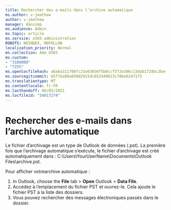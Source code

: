 ```yaml
---
title: Rechercher des e-mails dans l’archive automatique
ms.author: v-jmathew
author: v-jmathew
manager: dansimp
ms.audience: Admin
ms.topic: article
ms.service: o365-administration
ROBOTS: NOINDEX, NOFOLLOW
localization_priority: Normal
ms.collection: Adm_O365
ms.custom:
- "3100008"
- "7255"
ms.openlocfilehash: a6a6a311708fc23a63656f5b8ccf572e30bc13dab1728bc3be48ad36aeb35077
ms.sourcegitcommit: b5f7da89a650d2915dc652449623c78be6247175
ms.translationtype: MT
ms.contentlocale: fr-FR
ms.lasthandoff: 08/05/2021
ms.locfileid: "54017274"
---
```

# <a name="find-email-in-autoarchive"></a>Rechercher des e-mails dans l’archive automatique

Le fichier d’archivage est un type de Outlook de données (.pst). La première fois que l’archivage automatique s’exécute, le fichier d’archivage est créé automatiquement dans : C:\Users\YourUserName\Documents\Outlook Files\archive.pst.

Pour afficher votrearchive automatique :

1. In Outlook, choose the **File** tab > **Open** Outlook  >  **Data File**.
2. Accédez à l’emplacement du fichier PST et ouvrez-le. Cela ajoute le fichier PST à la liste des dossiers.
3. Vous pouvez rechercher des messages électroniques passés dans le dossier.
